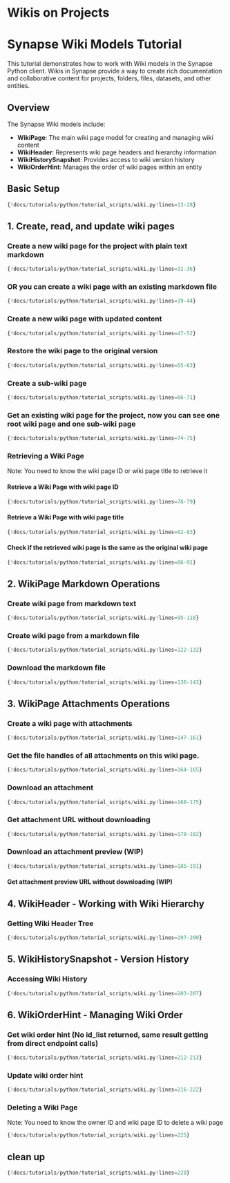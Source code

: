 # Wikis on Projects

# Synapse Wiki Models Tutorial

This tutorial demonstrates how to work with Wiki models in the Synapse Python client. Wikis in Synapse provide a way to create rich documentation and collaborative content for projects, folders, files, datasets, and other entities.

## Overview

The Synapse Wiki models include:
- **WikiPage**: The main wiki page model for creating and managing wiki content
- **WikiHeader**: Represents wiki page headers and hierarchy information
- **WikiHistorySnapshot**: Provides access to wiki version history
- **WikiOrderHint**: Manages the order of wiki pages within an entity

## Basic Setup
```python
{!docs/tutorials/python/tutorial_scripts/wiki.py!lines=13-28}
```

## 1. Create, read, and update wiki pages
### Create a new wiki page for the project with plain text markdown
```python
{!docs/tutorials/python/tutorial_scripts/wiki.py!lines=32-36}
```

### OR you can create a wiki page with an existing markdown file
```python
{!docs/tutorials/python/tutorial_scripts/wiki.py!lines=39-44}
```

### Create a new wiki page with updated content
```python
{!docs/tutorials/python/tutorial_scripts/wiki.py!lines=47-52}
```

### Restore the wiki page to the original version
```python
{!docs/tutorials/python/tutorial_scripts/wiki.py!lines=55-63}
```

### Create a sub-wiki page
```python
{!docs/tutorials/python/tutorial_scripts/wiki.py!lines=66-71}
```

### Get an existing wiki page for the project, now you can see one root wiki page and one sub-wiki page
```python
{!docs/tutorials/python/tutorial_scripts/wiki.py!lines=74-75}
```

### Retrieving a Wiki Page
Note: You need to know the wiki page ID or wiki page title to retrieve it
#### Retrieve a Wiki Page with wiki page ID
```python
{!docs/tutorials/python/tutorial_scripts/wiki.py!lines=78-79}
```

#### Retrieve a Wiki Page with wiki page title
```python
{!docs/tutorials/python/tutorial_scripts/wiki.py!lines=82-83}
```

#### Check if the retrieved wiki page is the same as the original wiki page
```python
{!docs/tutorials/python/tutorial_scripts/wiki.py!lines=86-91}
```

## 2. WikiPage Markdown Operations
### Create wiki page from markdown text
```python
{!docs/tutorials/python/tutorial_scripts/wiki.py!lines=95-118}
```

### Create wiki page from  a markdown file
```python
{!docs/tutorials/python/tutorial_scripts/wiki.py!lines=122-132}
```

### Download the markdown file
```python
{!docs/tutorials/python/tutorial_scripts/wiki.py!lines=136-143}
```

## 3. WikiPage Attachments Operations
### Create a wiki page with attachments
```python
{!docs/tutorials/python/tutorial_scripts/wiki.py!lines=147-161}
```
### Get the file handles of all attachments on this wiki page.
```python
{!docs/tutorials/python/tutorial_scripts/wiki.py!lines=164-165}
```
### Download an attachment
```python
{!docs/tutorials/python/tutorial_scripts/wiki.py!lines=168-175}
```

### Get attachment URL without downloading
```python
{!docs/tutorials/python/tutorial_scripts/wiki.py!lines=178-182}
```

### Download an attachment preview (WIP)
```python
{!docs/tutorials/python/tutorial_scripts/wiki.py!lines=185-191}
```
#### Get attachment preview URL without downloading (WIP)


## 4. WikiHeader - Working with Wiki Hierarchy
### Getting Wiki Header Tree
```python
{!docs/tutorials/python/tutorial_scripts/wiki.py!lines=197-200}
```

## 5. WikiHistorySnapshot - Version History

### Accessing Wiki History
```python
{!docs/tutorials/python/tutorial_scripts/wiki.py!lines=203-207}
```

## 6. WikiOrderHint - Managing Wiki Order
### Get wiki order hint (No id_list returned, same result getting from direct endpoint calls)
```python
{!docs/tutorials/python/tutorial_scripts/wiki.py!lines=212-213}
```
### Update wiki order hint
```python
{!docs/tutorials/python/tutorial_scripts/wiki.py!lines=216-222}
```

### Deleting a Wiki Page
Note: You need to know the owner ID and wiki page ID to delete a wiki page
```python
{!docs/tutorials/python/tutorial_scripts/wiki.py!lines=225}
```

## clean up
```python
{!docs/tutorials/python/tutorial_scripts/wiki.py!lines=228}
```
